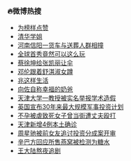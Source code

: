 ### :fire:微博热搜<br>
- <a href="https://s.weibo.com/weibo?q=%23%E4%B8%BA%E6%A6%9C%E6%A0%B7%E7%82%B9%E8%B5%9E%23&Refer=new_time">为榜样点赞</a><br>
- <a href="https://s.weibo.com/weibo?q=%E6%B8%85%E5%8D%8E%E5%AD%A6%E5%A7%90&Refer=top">清华学姐</a><br>
- <a href="https://s.weibo.com/weibo?q=%23%E6%B2%B3%E5%8D%97%E4%BF%A1%E9%98%B3%E4%B8%80%E8%B4%A7%E8%BD%A6%E4%B8%8E%E9%80%81%E8%91%AC%E4%BA%BA%E7%BE%A4%E7%9B%B8%E6%92%9E%23&Refer=top">河南信阳一货车与送葬人群相撞</a><br>
- <a href="https://s.weibo.comjavascript:void(0);">全球首秀竟然可以这么玩</a><br>
- <a href="https://s.weibo.com/weibo?q=%23%E8%94%A1%E5%BE%90%E5%9D%A4%E7%BB%99%E5%BC%A0%E5%87%AF%E4%B8%BD%E8%AE%A9%E4%BC%9E%23&Refer=top">蔡徐坤给张凯丽让伞</a><br>
- <a href="https://s.weibo.com/weibo?q=%23%E9%82%93%E4%BC%A6%E8%B7%9F%E7%9D%80%E8%88%92%E6%B7%87%E6%B7%91%E5%A5%B3%E8%B9%B2%23&Refer=top">邓伦跟着舒淇淑女蹲</a><br>
- <a href="https://s.weibo.comjavascript:void(0);">兆这样生活</a><br>
- <a href="https://s.weibo.com/weibo?q=%23%E5%90%91%E4%BD%90%E8%87%AA%E7%A7%B0%E5%B9%B8%E7%A6%8F%E7%9A%84%E5%A5%B6%E7%88%B8%23&Refer=top">向佐自称幸福的奶爸</a><br>
- <a href="https://s.weibo.com/weibo?q=%23%E5%A4%A9%E6%B4%A5%E5%A4%A7%E5%AD%A6%E4%B8%80%E6%95%99%E6%8E%88%E8%A2%AB%E5%AE%9E%E5%90%8D%E4%B8%BE%E6%8A%A5%E5%AD%A6%E6%9C%AF%E9%80%A0%E5%81%87%23&Refer=top">天津大学一教授被实名举报学术造假</a><br>
- <a href="https://s.weibo.com/weibo?q=%23%E8%8B%B1%E5%9B%BD%E5%AE%A3%E5%B8%8330%E5%B9%B4%E6%9D%A5%E6%9C%80%E5%A4%A7%E8%A7%84%E6%A8%A1%E5%86%9B%E4%BA%8B%E6%8A%95%E8%B5%84%E8%AE%A1%E5%88%92%23&Refer=top">英国宣布30年来最大规模军事投资计划</a><br>
- <a href="https://s.weibo.com/weibo?q=%23%E4%B8%8D%E5%AD%95%E8%A2%AB%E8%99%90%E8%87%B4%E6%AD%BB%E5%A5%B3%E5%AD%90%E6%9B%BE%E5%BD%93%E8%A1%97%E9%81%AD%E4%B8%88%E5%A4%AB%E6%AE%B4%E6%89%93%23&Refer=top">不孕被虐致死女子曾当街遭丈夫殴打</a><br>
- <a href="https://s.weibo.com/weibo?q=%23%E5%A4%A9%E6%B4%A5%E6%96%B0%E5%A2%9E4%E4%BE%8B%E6%9C%AC%E5%9C%9F%E7%A1%AE%E8%AF%8A%23&Refer=top">天津新增4例本土确诊</a><br>
- <a href="https://s.weibo.com/weibo?q=%23%E5%91%A8%E6%98%9F%E9%A9%B0%E8%A2%AB%E5%89%8D%E5%A5%B3%E5%8F%8B%E8%BF%BD%E8%AE%A8%E6%8A%95%E8%B5%84%E5%88%86%E6%88%90%E6%A1%88%E5%BC%80%E5%AE%A1%23&Refer=top">周星驰被前女友追讨投资分成案开审</a><br>
- <a href="https://s.weibo.com/weibo?q=%23%E8%BE%9B%E5%B7%B4%E6%96%B9%E5%9B%9E%E5%BA%94%E6%89%80%E5%94%AE%E7%87%95%E7%AA%9D%E8%A2%AB%E6%A3%80%E6%B5%8B%E4%B8%BA%E7%B3%96%E6%B0%B4%23&Refer=top">辛巴方回应所售燕窝被检测为糖水</a><br>
- <a href="https://s.weibo.com/weibo?q=%23%E7%8E%8B%E5%A4%A7%E9%99%86%E7%86%AC%E5%A4%9C%E8%BF%BD%E5%89%A7%23&Refer=top">王大陆熬夜追剧</a><br>
